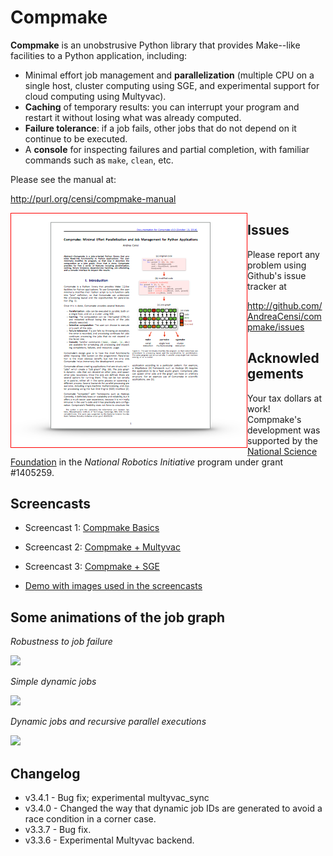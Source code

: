 Compmake
===============================================

**Compmake** is an unobstrusive Python library that provides 
Make--like facilities to a Python application, including:

- Minimal effort job management and **parallelization** 
(multiple CPU on a single host, cluster computing using SGE, 
and experimental support for cloud computing using Multyvac).
- **Caching** of temporary results: you can interrupt your program 
and restart it without losing what was already computed.
- **Failure tolerance**: if a job fails, other jobs that do
not depend on it continue to be executed.
- A **console** for inspecting failures and partial completion,
with familiar commands such as ``make``, ``clean``, etc.

Please see the manual at:

http://purl.org/censi/compmake-manual

<a style="display: block; float: left" href="http://purl.org/censi/compmake-manual">
    <img style="float: left; border: solid 1px red" src="docs/source/my_static/2015-compmake-v3.png"/>
</a>




Issues
------

Please report any problem using Github's issue tracker at

   http://github.com/AndreaCensi/compmake/issues


Acknowledgements
----------------

Your tax dollars at work! Compmake's development was supported 
by the [National Science Foundation](http://www.nsf.gov/)
in the *National Robotics Initiative* program under grant #1405259.


Screencasts
---------------------------------

* Screencast 1: [Compmake Basics](http://purl.org/censi/compmake-basics)
* Screencast 2: [Compmake + Multyvac](http://purl.org/censi/compmake-multyvac)
* Screencast 3: [Compmake + SGE](http://purl.org/censi/compmake-sge)

* [Demo with images used in the screencasts](https://github.com/AndreaCensi/compmake-demo-images/)


Some animations of the job graph
---------------------------------

*Robustness to job failure*

<img src="http://purl.org/censi/research/201410-compmake-animations/anim-fail-make-function.gif"/>

*Simple dynamic jobs*

<img src="http://purl.org/censi/research/201410-compmake-animations/anim-dynamic-make-function.gif"/>

*Dynamic jobs and recursive parallel executions*

<img src="http://purl.org/censi/research/201410-compmake-animations/anim-recursion-parmake16-none.gif"/>



Changelog
---------

* v3.4.1 - Bug fix; experimental multyvac_sync
* v3.4.0 - Changed the way that dynamic job IDs are generated 
           to avoid a race condition in a corner case.
* v3.3.7 - Bug fix.
* v3.3.6 - Experimental Multyvac backend.


